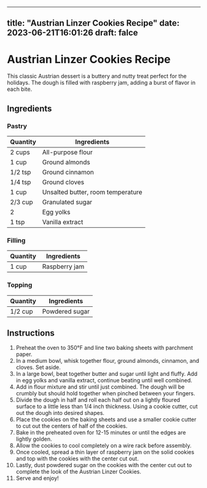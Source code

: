 
---
title: "Austrian Linzer Cookies Recipe"
date: 2023-06-21T16:01:26
draft: falce
---

# Austrian Linzer Cookies Recipe

This classic Austrian dessert is a buttery and nutty treat perfect for the holidays. The dough is filled with raspberry jam, adding a burst of flavor in each bite.

## Ingredients
### Pastry
| Quantity | Ingredients |
| ------ | --------- |
| 2 cups | All-purpose flour |
| 1 cup | Ground almonds |
| 1/2 tsp | Ground cinnamon |
| 1/4 tsp | Ground cloves |
| 1 cup | Unsalted butter, room temperature |
| 2/3 cup | Granulated sugar |
| 2 | Egg yolks |
| 1 tsp | Vanilla extract |

### Filling
| Quantity | Ingredients |
| ------ | --------- |
| 1 cup | Raspberry jam |

### Topping
| Quantity | Ingredients |
| ------ | --------- |
| 1/2 cup | Powdered sugar |

## Instructions
1. Preheat the oven to 350°F and line two baking sheets with parchment paper.
2. In a medium bowl, whisk together flour, ground almonds, cinnamon, and cloves. Set aside.
3. In a large bowl, beat together butter and sugar until light and fluffy. Add in egg yolks and vanilla extract, continue beating until well combined.
4. Add in flour mixture and stir until just combined. The dough will be crumbly but should hold together when pinched between your fingers.
5. Divide the dough in half and roll each half out on a lightly floured surface to a little less than 1/4 inch thickness. Using a cookie cutter, cut out the dough into desired shapes.
6. Place the cookies on the baking sheets and use a smaller cookie cutter to cut out the centers of half of the cookies.
7. Bake in the preheated oven for 12-15 minutes or until the edges are lightly golden.
8. Allow the cookies to cool completely on a wire rack before assembly.
9. Once cooled, spread a thin layer of raspberry jam on the solid cookies and top with the cookies with the center cut out.
10. Lastly, dust powdered sugar on the cookies with the center cut out to complete the look of the Austrian Linzer Cookies.
11. Serve and enjoy!
